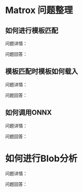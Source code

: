 # Matrox 问题整理

## 如何进行模板匹配
问题详情：

问题回答：


## 模板匹配时模板如何载入
问题详情：

问题回答：

## 如何调用ONNX

问题详情：

问题回答：


# 如何进行Blob分析

问题详情：

问题回答：